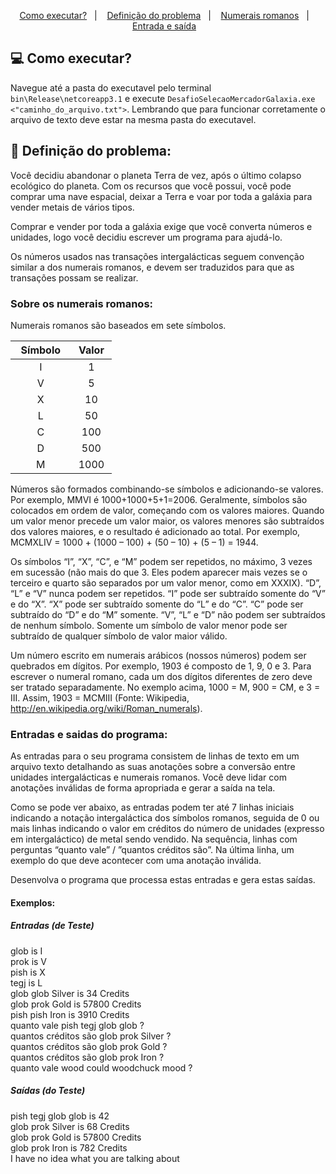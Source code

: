 <p align="center">
  <a href="#computer-Como">Como executar?</a>&nbsp;&nbsp;&nbsp;|&nbsp;&nbsp;&nbsp;
  <a href="#memo-Definição">Definição do problema</a>&nbsp;&nbsp;&nbsp;|&nbsp;&nbsp;&nbsp;
  <a href="#-Sobre">Numerais romanos</a>&nbsp;&nbsp;&nbsp;|&nbsp;&nbsp;&nbsp;
  <a href="#-Entradas">Entrada e saída</a>&nbsp;&nbsp;&nbsp;
</p>

## :computer: Como executar?

Navegue até a pasta do executavel pelo terminal `bin\Release\netcoreapp3.1` e execute `DesafioSelecaoMercadorGalaxia.exe <"caminho_do_arquivo.txt">`. Lembrando que para funcionar corretamente o arquivo de texto deve estar na mesma pasta do executavel.

## :memo: Definição do problema:

Você decidiu abandonar o planeta Terra de vez, após o último colapso ecológico do planeta. Com os recursos que você possui, você pode comprar uma nave espacial, deixar a Terra e voar por toda a galáxia para vender metais de vários tipos.

Comprar e vender por toda a galáxia exige que você converta números e unidades, logo você decidiu escrever um programa para ajudá-lo.

Os números usados nas transações intergalácticas seguem convenção similar a dos numerais romanos, e devem ser traduzidos para que as transações possam se realizar.

### Sobre os numerais romanos:
Numerais romanos são baseados em sete símbolos.

 <table align="center">
  <thead>
    <th align="center">&nbsp;&nbsp;Símbolo&nbsp;&nbsp;</th>
    <th align="center">&nbsp;Valor&nbsp;</th>
  </thead>
  <tbody>
    <tr>
      <td align="center">I</td>
      <td align="center">1</td>
    </tr>
    <tr>
      <td align="center">V</td>
      <td align="center">5</td>
    </tr>
    <tr>
      <td align="center">X</td>
      <td align="center">10</td>
    </tr>
    <tr>
      <td align="center">L</td>
      <td align="center">50</td>
    </tr>
    <tr>
      <td align="center">C</td>
      <td align="center">100</td>
    </tr>
    <tr>
      <td align="center">D</td>
      <td align="center">500</td>
    </tr>
    <tr>
      <td align="center">M</td>
      <td align="center">1000</td>
    </tr>
  </tbody>
</table>

Números são formados combinando-se símbolos e adicionando-se valores. Por exemplo, MMVI é 1000+1000+5+1=2006. Geralmente, símbolos são colocados em ordem de valor, começando com os valores maiores. Quando um valor menor precede um valor maior, os valores menores são subtraídos dos valores maiores, e o resultado é adicionado ao total. Por exemplo, MCMXLIV = 1000 + (1000 – 100) + (50 – 10) + (5 – 1) = 1944.

Os símbolos “I”, “X”, “C”, e “M” podem ser repetidos, no máximo, 3 vezes em sucessão (não mais do que 3. Eles podem aparecer mais vezes se o terceiro e quarto são separados por um valor menor, como em XXXIX). “D”, “L” e “V” nunca podem ser repetidos. “I” pode ser subtraído somente do “V” e do “X”. “X” pode ser subtraído somente do “L” e do “C”. “C” pode ser subtraído do “D” e do “M” somente. “V”, “L” e “D” não podem ser subtraídos de nenhum símbolo. Somente um símbolo de valor menor pode ser subtraído de qualquer símbolo de valor maior válido.

Um número escrito em numerais arábicos (nossos números) podem ser quebrados em dígitos. Por exemplo, 1903 é composto de 1, 9, 0 e 3. Para escrever o numeral romano, cada um dos dígitos diferentes de zero deve ser tratado separadamente. No exemplo acima, 1000 = M, 900 = CM, e 3 = III. Assim, 1903 = MCMIII (Fonte: Wikipedia, http://en.wikipedia.org/wiki/Roman_numerals).

### Entradas e saidas do programa:

As entradas para o seu programa consistem de linhas de texto em um arquivo texto detalhando as suas anotações sobre a conversão entre unidades intergalácticas e numerais romanos. Você deve lidar com anotações inválidas de forma apropriada e gerar a saída na tela.

Como se pode ver abaixo, as entradas podem ter até 7 linhas iniciais indicando a notação intergaláctica dos símbolos romanos, seguida de 0 ou mais linhas indicando o valor em créditos do número de unidades (expresso em intergaláctico) de metal sendo vendido. Na sequência, linhas com perguntas “quanto vale” / ”quantos créditos são”. Na última linha, um exemplo do que deve acontecer com uma anotação inválida. 

Desenvolva o programa que processa estas entradas e gera estas saídas.

#### Exemplos:
##### Entradas (de Teste)
glob is I<br>
prok is V<br>
pish is X<br>
tegj is L<br>
glob glob Silver is 34 Credits<br>
glob prok Gold is 57800 Credits<br>
pish pish Iron is 3910 Credits<br>
quanto vale pish tegj glob glob ?<br>
quantos créditos são glob prok Silver ?<br>
quantos créditos são glob prok Gold ?<br>
quantos créditos são glob prok Iron ?<br>
quanto vale wood could woodchuck mood ?<br>

##### Saídas (do Teste)
pish tegj glob glob is 42<br>
glob prok Silver is 68 Credits<br>
glob prok Gold is 57800 Credits<br>
glob prok Iron is 782 Credits<br>
I have no idea what you are talking about<br>
